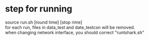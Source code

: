 # step for running
source run.sh [round time] [stop rime]  
for each run, files in data_test and date_testcsn will be removed.  
when changing network interface, you should correct "runtshark.sh"  